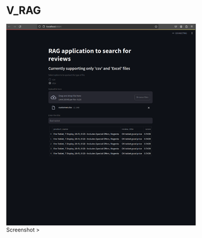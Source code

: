 <!DOCTYPE html>
<h1>V_RAG</h1>

<body>
<img src="./Screenshot%20from%202024-03-26%2016-48-06.png"> Screenshot</img>
</body>>
